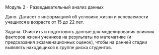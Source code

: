 Модуль 2 - Разведывательный анализ данных

Дано. Датасет с информацией об условиях жизни и успеваемости учащихся в возрасте от 15 до 22 лет.

Задача. Очистить и подготовить данные для моделирования влияния факторов жизни учеников на результаты по математике (и предсказания экзаменационных оценок), чтобы на ранней стадии выявлять находящихся в группе риска студентов.
